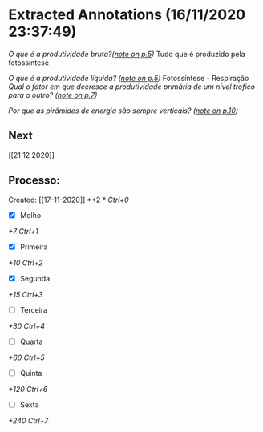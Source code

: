 # Extracted Annotations (16/11/2020 23:37:49)

*O que é a produtividade bruta?([note on p.5](zotero://open-pdf/library/items/EJUP965V?page=5))*
Tudo que é produzido pela fotossíntese

*O que é a produtividade líquida?* *([note on p.5](zotero://open-pdf/library/items/EJUP965V?page=5))*
Fotossíntese - Respiração
*Qual o fator em que decresce a produtividade primária de um nível trófico para o outro? ([note on p.7](zotero://open-pdf/library/items/EJUP965V?page=7))*

*Por que as pirâmides de energia são sempre verticais? ([note on p.10](zotero://open-pdf/library/items/EJUP965V?page=10))*

## Next
[[21 12 2020]]
## Processo:
Created: [[17-11-2020]]
*+2 *  *Ctrl+0*
- [x] Molho  

*+7*  *Ctrl+1*

- [x] Primeira 

*+10*  *Ctrl+2*

- [x] Segunda

*+15*  *Ctrl+3*

- [ ] Terceira 

*+30*  *Ctrl+4*

- [ ] Quarta 

*+60*  *Ctrl+5*

- [ ] Quinta 

*+120*  *Ctrl+6*

- [ ] Sexta 

*+240*  *Ctrl+7*